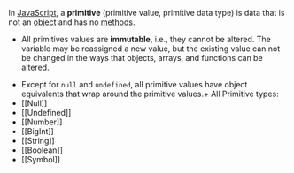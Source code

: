 In [JavaScript](https://developer.mozilla.org/en-US/docs/Glossary/JavaScript), a **primitive** (primitive value, primitive data type) is data that is not an [object](https://developer.mozilla.org/en-US/docs/Glossary/Object) and has no [methods](https://developer.mozilla.org/en-US/docs/Glossary/Method).

- All primitives values are **immutable**, i.e., they cannot be altered. The variable may be reassigned a new value, but the existing value can not be changed in the ways that objects, arrays, and functions can be altered.

* Except for `null` and `undefined`, all primitive values have object equivalents that wrap around the primitive values.+
All Primitive types:
* [[Null]]
* [[Undefined]]
*  [[Number]]
* [[BigInt]]
*  [[String]]
*  [[Boolean]]
* [[Symbol]]
